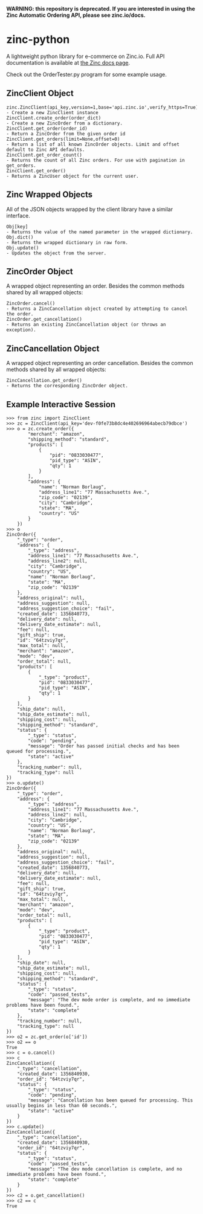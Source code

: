 **WARNING: this repository is deprecated. If you are interested in using the Zinc Automatic Ordering API, please see zinc.io/docs.**



zinc-python
===========

A lightweight python library for e-commerce on Zinc.io. Full API documentation is available at [the Zinc docs page](https://zinc.io/docs).

Check out the OrderTester.py program for some example usage. 

ZincClient Object
-----------------
    
    zinc.ZincClient(api_key,version=1,base='api.zinc.io',verify_https=True)
    - Create a new ZincClient instance
    ZincClient.create_order(order_dict)
    - Create a new ZincOrder from a dictionary.
    ZincClient.get_order(order_id)
    - Return a ZincOrder from the given order id
    ZincClient.get_orders(limit=None,offset=0)
    - Return a list of all known ZincOrder objects. Limit and offset default to Zinc API defaults.
    ZincClient.get_order_count()
    - Returns the count of all Zinc orders. For use with pagination in get_orders.
    ZincClient.get_order()
    - Returns a ZincUser object for the current user.

Zinc Wrapped Objects
--------------------

All of the JSON objects wrapped by the client library have a similar interface.

    Obj[key]
    - Returns the value of the named parameter in the wrapped dictionary.
    Obj.dict()
    - Returns the wrapped dictionary in raw form.
    Obj.update()
    - Updates the object from the server.

ZincOrder Object
----------------

A wrapped object representing an order. Besides the common methods shared by all wrapped objects:

    ZincOrder.cancel()
    - Returns a ZincCancellation object created by attempting to cancel the order.
    ZincOrder.get_cancellation()
    - Returns an existing ZincCancellation object (or throws an exception).

ZincCancellation Object
-----------------------

A wrapped object representing an order cancellation. Besides the common methods shared by all wrapped objects:

    ZincCancellation.get_order()
    - Returns the corresponding ZincOrder object.

Example Interactive Session
---------------------------

    >>> from zinc import ZincClient
    >>> zc = ZincClient(api_key='dev-f0fe73b8dc4e402696964abecb79dbce')
    >>> o = zc.create_order({
            "merchant": "amazon",
            "shipping_method": "standard",
            "products": [
                {
                    "pid": "0833030477",
                    "pid_type": "ASIN",
                    "qty": 1
                }
            ],
            "address": {
                "name": "Norman Borlaug",
                "address_line1": "77 Massachusetts Ave.",
                "zip_code": "02139",
                "city": "Cambridge",
                "state": "MA",
                "country": "US"
            }
        })
    >>> o
    ZincOrder({
        "_type": "order", 
        "address": {
            "_type": "address", 
            "address_line1": "77 Massachusetts Ave.", 
            "address_line2": null, 
            "city": "Cambridge", 
            "country": "US", 
            "name": "Norman Borlaug", 
            "state": "MA", 
            "zip_code": "02139"
        }, 
        "address_original": null, 
        "address_suggestion": null, 
        "address_suggestion_choice": "fail", 
        "created_date": 1356840773, 
        "delivery_date": null, 
        "delivery_date_estimate": null, 
        "fee": null, 
        "gift_ship": true, 
        "id": "64tzviy7qr", 
        "max_total": null, 
        "merchant": "amazon", 
        "mode": "dev", 
        "order_total": null, 
        "products": [
            {
                "_type": "product", 
                "pid": "0833030477", 
                "pid_type": "ASIN", 
                "qty": 1
            }
        ], 
        "ship_date": null, 
        "ship_date_estimate": null, 
        "shipping_cost": null, 
        "shipping_method": "standard", 
        "status": {
            "_type": "status", 
            "code": "pending", 
            "message": "Order has passed initial checks and has been queued for processing.", 
            "state": "active"
        }, 
        "tracking_number": null, 
        "tracking_type": null
    })
    >>> o.update()
    ZincOrder({
        "_type": "order", 
        "address": {
            "_type": "address", 
            "address_line1": "77 Massachusetts Ave.", 
            "address_line2": null, 
            "city": "Cambridge", 
            "country": "US", 
            "name": "Norman Borlaug", 
            "state": "MA", 
            "zip_code": "02139"
        }, 
        "address_original": null, 
        "address_suggestion": null, 
        "address_suggestion_choice": "fail", 
        "created_date": 1356840773, 
        "delivery_date": null, 
        "delivery_date_estimate": null, 
        "fee": null, 
        "gift_ship": true, 
        "id": "64tzviy7qr", 
        "max_total": null, 
        "merchant": "amazon", 
        "mode": "dev", 
        "order_total": null, 
        "products": [
            {
                "_type": "product", 
                "pid": "0833030477", 
                "pid_type": "ASIN", 
                "qty": 1
            }
        ], 
        "ship_date": null, 
        "ship_date_estimate": null, 
        "shipping_cost": null, 
        "shipping_method": "standard", 
        "status": {
            "_type": "status", 
            "code": "passed_tests", 
            "message": "The dev mode order is complete, and no immediate problems have been found.", 
            "state": "complete"
        }, 
        "tracking_number": null, 
        "tracking_type": null
    })
    >>> o2 = zc.get_order(o['id'])
    >>> o2 == o
    True
    >>> c = o.cancel()
    >>> c
    ZincCancellation({
        "_type": "cancellation", 
        "created_date": 1356840930, 
        "order_id": "64tzviy7qr", 
        "status": {
            "_type": "status", 
            "code": "pending", 
            "message": "Cancellation has been queued for processing. This usually begins in less than 60 seconds.", 
            "state": "active"
        }
    })
    >>> c.update()
    ZincCancellation({
        "_type": "cancellation", 
        "created_date": 1356840930, 
        "order_id": "64tzviy7qr", 
        "status": {
            "_type": "status", 
            "code": "passed_tests", 
            "message": "The dev mode cancellation is complete, and no immediate problems have been found.", 
            "state": "complete"
        }
    })
    >>> c2 = o.get_cancellation()
    >>> c2 == c
    True
